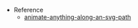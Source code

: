 - Reference
  - [animate-anything-along-an-svg-path](https://tympanus.net/codrops/2022/01/19/animate-anything-along-an-svg-path/)
